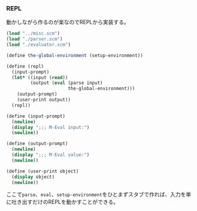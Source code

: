 
### REPL

動かしながら作るのが楽なのでREPLから実装する。

```scheme
(load "../misc.scm")
(load "./parser.scm")
(load "./evaluator.scm")

(define the-global-environment (setup-environment))

(define (repl)
  (input-prompt)
  (let* ((input (read))
		 (output (eval (parse input)
					   the-global-environment)))
	(output-prompt)
	(user-print output))
  (repl))

(define (input-prompt)
  (newline)
  (display ";;; M-Eval input:")
  (newline))

(define (output-prompt)
  (newline)
  (display ";;; M-Eval value:")
  (newline))

(define (user-print object)
  (display object)
  (newline))
```

ここで```parse```、```eval```、```setup-environment```をひとまずスタブで作れば、入力を単に吐き出すだけのREPLを動かすことができる。

### 



